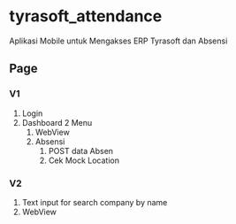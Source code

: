 # tyrasoft_attendance

Aplikasi Mobile untuk Mengakses ERP Tyrasoft dan Absensi

## Page

### V1
1. Login
2. Dashboard 2 Menu
   1. WebView
   2. Absensi
      1. POST data Absen
      2. Cek Mock Location
      
### V2
1. Text input for search company by name
2. WebView

